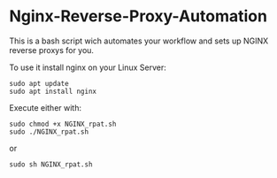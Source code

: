 # Nginx-Reverse-Proxy-Automation
This is a bash script wich automates your workflow and sets up NGINX reverse proxys for you.


To use it install nginx on your Linux Server:

    sudo apt update
    sudo apt install nginx

Execute either with:

    sudo chmod +x NGINX_rpat.sh
    sudo ./NGINX_rpat.sh

or

    sudo sh NGINX_rpat.sh
